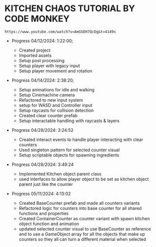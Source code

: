 # KITCHEN CHAOS TUTORIAL BY CODE MONKEY

```
https://www.youtube.com/watch?v=AmGSEH7QcDg&t=4149s
```

- Progress 04/12/2024: 1:22:00;

  - Created project
  - Imported assets
  - Setup post processing
  - Setup player with legacy input
  - Setup player movement and rotation

- Progress 04/14/2024: 2:38:20;

  - Setup animations for idle and walking
  - Setup Cinemachine camera
  - Refactored to new input system
  - setup for WASD and Controller input
  - Setup raycasts for collision detection
  - Created clear counter prefab
  - Setup interactable handling with raycasts & layers

- Progress 04/28/2024: 3:24:52

  - Created interact events to handle player interacting with clear counters
  - Used singleton pattern for selected counter visual
  - Setup scriptable objects for spawning ingredients

- Progress 04/28/2024: 3:49:24

  - Implemented Kitchen object parent class
  - used interfaces to allow player object to be set as kitchen object parent
    just like the counter

- Progress 05/11/2024: 4:13:02
  - Created BaseCounter prefab and made all counters variants
  - Refactored logic for counters into base counter for all shared functions and properties
  - Created ContainerCounter as counter variant with spawn kitchen object function and animation
  - updated selected counter visual to use BaseCounter as reference and to use a GameObject array for all the objects that make up counters so they all can turn a different material when selected
